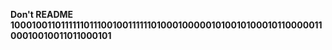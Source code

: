**Don't README**
**100010011011111101110010011111101000100000101001010001011000001100010010011011000101**
